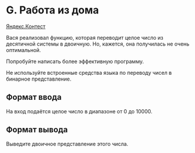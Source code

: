 # G. Работа из дома

[Яндекс.Контест](https://contest.yandex.ru/contest/22449/problems/G/)

Вася реализовал функцию, которая переводит целое число из десятичной системы в двоичную. Но, кажется, она получилась не очень оптимальной.

Попробуйте написать более эффективную программу.

Не используйте встроенные средства языка по переводу чисел в бинарное представление.

## Формат ввода

На вход подаётся целое число в диапазоне от 0 до 10000.

## Формат вывода

Выведите двоичное представление этого числа.